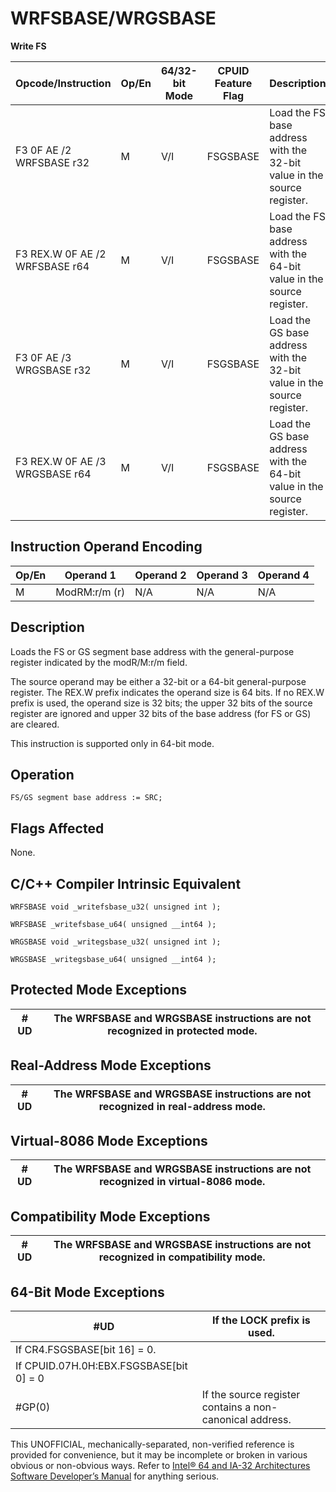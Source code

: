 # WRFSBASE/WRGSBASE

**Write FS**

| Opcode/Instruction             | Op/En | 64/32-bit Mode | CPUID Feature Flag | Description                                                            |
| ------------------------------ | ----- | -------------- | ------------------ | ---------------------------------------------------------------------- |
| F3 0F AE /2 WRFSBASE r32       | M     | V/I            | FSGSBASE           | Load the FS base address with the 32-bit value in the source register. |
| F3 REX.W 0F AE /2 WRFSBASE r64 | M     | V/I            | FSGSBASE           | Load the FS base address with the 64-bit value in the source register. |
| F3 0F AE /3 WRGSBASE r32       | M     | V/I            | FSGSBASE           | Load the GS base address with the 32-bit value in the source register. |
| F3 REX.W 0F AE /3 WRGSBASE r64 | M     | V/I            | FSGSBASE           | Load the GS base address with the 64-bit value in the source register. |

## Instruction Operand Encoding

| Op/En | Operand 1     | Operand 2 | Operand 3 | Operand 4 |
| ----- | ------------- | --------- | --------- | --------- |
| M     | ModRM:r/m (r) | N/A       | N/A       | N/A       |

## Description

Loads the FS or GS segment base address with the general-purpose register indicated by the modR/M:r/m field.

The source operand may be either a 32-bit or a 64-bit general-purpose register. The REX.W prefix indicates the operand size is 64 bits. If no REX.W prefix is used, the operand size is 32 bits; the upper 32 bits of the source register are ignored and upper 32 bits of the base address (for FS or GS) are cleared.

This instruction is supported only in 64-bit mode.

## Operation

```
FS/GS segment base address := SRC;

```

## Flags Affected

None.

## C/C++ Compiler Intrinsic Equivalent

```
WRFSBASE void _writefsbase_u32( unsigned int );

```

```
WRFSBASE _writefsbase_u64( unsigned __int64 );

```

```
WRGSBASE void _writegsbase_u32( unsigned int );

```

```
WRGSBASE _writegsbase_u64( unsigned __int64 );

```

## Protected Mode Exceptions

| #​​​UD | The WRFSBASE and WRGSBASE instructions are not recognized in protected mode. |
| ------ | ---------------------------------------------------------------------------- |

## Real-Address Mode Exceptions

| #​​​UD | The WRFSBASE and WRGSBASE instructions are not recognized in real-address mode. |
| ------ | ------------------------------------------------------------------------------- |

## Virtual-8086 Mode Exceptions

| #​​​UD | The WRFSBASE and WRGSBASE instructions are not recognized in virtual-8086 mode. |
| ------ | ------------------------------------------------------------------------------- |

## Compatibility Mode Exceptions

| #​​​UD | The WRFSBASE and WRGSBASE instructions are not recognized in compatibility mode. |
| ------ | -------------------------------------------------------------------------------- |

## 64-Bit Mode Exceptions

| #​​​UD                                  | If the LOCK prefix is used.                              |
| --------------------------------------- | -------------------------------------------------------- |
| If CR4.FSGSBASE[bit 16] = 0.            |
| If CPUID.07H.0H:EBX.FSGSBASE[bit 0] = 0 |
| \#​​​​GP(0)                             | If the source register contains a non-canonical address. |

This UNOFFICIAL, mechanically-separated, non-verified reference is provided for convenience, but it may be
incomplete or broken in various obvious or non-obvious
ways. Refer to [Intel® 64 and IA-32 Architectures Software Developer’s Manual](https://software.intel.com/en-us/download/intel-64-and-ia-32-architectures-sdm-combined-volumes-1-2a-2b-2c-2d-3a-3b-3c-3d-and-4) for anything serious.

